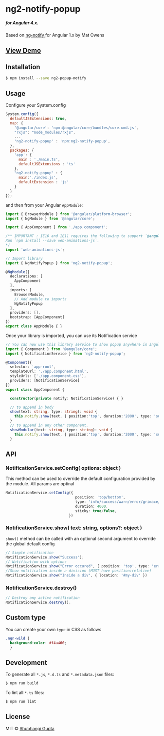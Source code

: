 # ng2-notify-popup
##### for Angular 4.x.
Based on [ ng-notify ](https://matowens.github.io/ng-notify/) for Angular 1.x by Mat Owens

## [ View Demo ](https://shubhi1407.github.io/ng2-notify-popup/)

## Installation

```bash
$ npm install --save ng2-popup-notify
```
## Usage
Configure your System.config
```javascript
System.config({
  defaultJSExtensions: true,
  map: {
    '@angular/core': 'npm:@angular/core/bundles/core.umd.js',
    "rxjs": "node_modules/rxjs",
    ...
    'ng2-notify-popup' : 'npm:ng2-notify-popup',
  },
  packages: {        
    'app': {
      main : './main.ts',
      defaultJSExtensions : 'ts'
    },
    "ng2-notify-popup" : {
      main:'./index.js',
      defaultExtension : 'js'
    }
  }
});
```
and then from your Angular `AppModule`:

```typescript
import { BrowserModule } from '@angular/platform-browser';
import { NgModule } from '@angular/core';

import { AppComponent } from './app.component';

/** IMPORTANT : IE10 and IE11 requires the following to support `@angular/animation` (which is used by this module).
Run `npm install --save web-animations-js`.
*/
import 'web-animations-js';  

// Import library
import { NgNotifyPopup } from 'ng2-notify-popup';

@NgModule({
  declarations: [
    AppComponent
  ],
  imports: [
    BrowserModule,
    // Add module to imports
    NgNotifyPopup
  ],
  providers: [],
  bootstrap: [AppComponent]
})
export class AppModule { }
```

Once your library is imported, you can use its Notification service

```typescript
// You can now use this library service to show popup anywhere in angular app
import { Component } from '@angular/core';
import { NotificationService } from 'ng2-notify-popup';

@Component({
  selector: 'app-root',
  templateUrl: './app.component.html',
  styleUrls: ['./app.component.css'],
  providers: [NotificationService]
})
export class AppComponent {

  constructor(private notify: NotificationService) { }

  // to append in body
  show(text: string, type: string): void {
    this.notify.show(text, { position:'top', duration:'2000', type: 'success' });
  }
  // to append in any other component.
  showModular(text: string, type: string): void {
    this.notify.show(text, { position:'top', duration:'2000', type: 'success', location: '#modular' });
  }

```
## API
### NotificationService.setConfig( options: object )
This method can be used to override the default configuration provided by the module. All params are optinal
```typescript
NotificationService.setConfig({
                                position: 'top/bottom',
                                type: 'info/success/warn/error/grimace/default',
                                duration: 4000,
                                sticky: true/false,
                             })
```
### NotificationService.show( text: string, options?: object )
`show()` method can be called with an optional second argument to override the global default config
```typescript
// Simple notification
NotificationService.show("Success");
// Notification with options
NotificationService.show("Error occured", { position: 'top', type: 'error' })
//Show notification inside a division (MUST have position:relative)
NotificationService.show("Inside a div", { location: '#my-div' })
```
### NotificationService.destroy()
```typescript
// Destroy any active notification
NotificationService.destroy();
```

## Custom type
You can create your own `type` in CSS as follows
```CSS
.ngn-wild {
  background-color: #f4a460;
  }
```
## Development

To generate all `*.js`, `*.d.ts` and `*.metadata.json` files:

```bash
$ npm run build
```

To lint all `*.ts` files:

```bash
$ npm run lint
```

## License

MIT © [Shubhangi Gupta](mailto:shubhangi140793@gmail.com)
